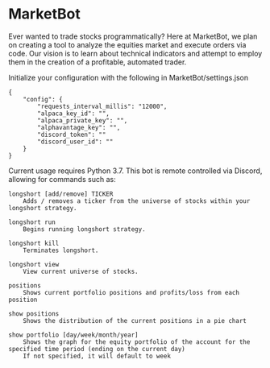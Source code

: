 # MarketBot
Ever wanted to trade stocks programmatically?  Here at MarketBot, we plan on creating a tool to analyze the equities market and execute orders via code.  Our vision is to learn about technical indicators and attempt to employ them in the creation of a profitable, automated trader.

Initialize your configuration with the following in MarketBot/settings.json
```
{
    "config": {
        "requests_interval_millis": "12000",
        "alpaca_key_id": "",
        "alpaca_private_key": "",
        "alphavantage_key": "",
        "discord_token": ""
        "discord_user_id": ""
    }
}

```
Current usage requires Python 3.7.  This bot is remote controlled via Discord, allowing for commands such as:
```
longshort [add/remove] TICKER
    Adds / removes a ticker from the universe of stocks within your longshort strategy.

longshort run
    Begins running longshort strategy.

longshort kill
    Terminates longshort.
    
longshort view 
    View current universe of stocks.

positions 
    Shows current portfolio positions and profits/loss from each position
    
show positions
    Shows the distribution of the current positions in a pie chart
    
show portfolio [day/week/month/year] 
    Shows the graph for the equity portfolio of the account for the specified time period (ending on the current day)
    If not specified, it will default to week
```
